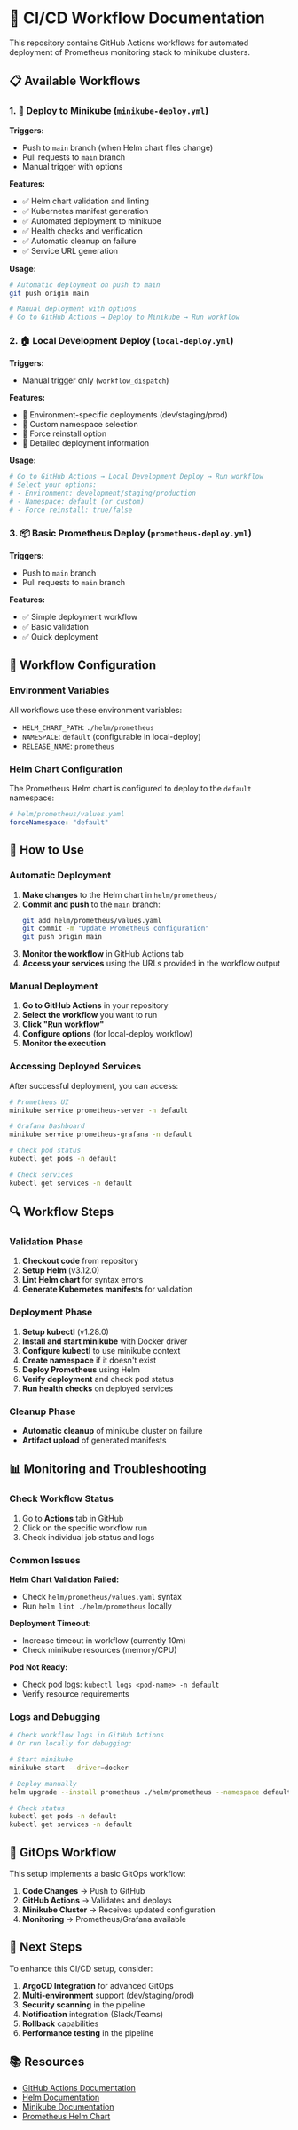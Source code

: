 # 🚀 CI/CD Workflow Documentation

This repository contains GitHub Actions workflows for automated deployment of Prometheus monitoring stack to minikube clusters.

## 📋 Available Workflows

### 1. 🚀 Deploy to Minikube (`minikube-deploy.yml`)

**Triggers:**
- Push to `main` branch (when Helm chart files change)
- Pull requests to `main` branch
- Manual trigger with options

**Features:**
- ✅ Helm chart validation and linting
- ✅ Kubernetes manifest generation
- ✅ Automated deployment to minikube
- ✅ Health checks and verification
- ✅ Automatic cleanup on failure
- ✅ Service URL generation

**Usage:**
```bash
# Automatic deployment on push to main
git push origin main

# Manual deployment with options
# Go to GitHub Actions → Deploy to Minikube → Run workflow
```

### 2. 🏠 Local Development Deploy (`local-deploy.yml`)

**Triggers:**
- Manual trigger only (`workflow_dispatch`)

**Features:**
- 🎯 Environment-specific deployments (dev/staging/prod)
- 🎯 Custom namespace selection
- 🎯 Force reinstall option
- 🎯 Detailed deployment information

**Usage:**
```bash
# Go to GitHub Actions → Local Development Deploy → Run workflow
# Select your options:
# - Environment: development/staging/production
# - Namespace: default (or custom)
# - Force reinstall: true/false
```

### 3. 📦 Basic Prometheus Deploy (`prometheus-deploy.yml`)

**Triggers:**
- Push to `main` branch
- Pull requests to `main` branch

**Features:**
- ✅ Simple deployment workflow
- ✅ Basic validation
- ✅ Quick deployment

## 🔧 Workflow Configuration

### Environment Variables

All workflows use these environment variables:
- `HELM_CHART_PATH`: `./helm/prometheus`
- `NAMESPACE`: `default` (configurable in local-deploy)
- `RELEASE_NAME`: `prometheus`

### Helm Chart Configuration

The Prometheus Helm chart is configured to deploy to the `default` namespace:
```yaml
# helm/prometheus/values.yaml
forceNamespace: "default"
```

## 🚀 How to Use

### Automatic Deployment

1. **Make changes** to the Helm chart in `helm/prometheus/`
2. **Commit and push** to the `main` branch:
   ```bash
   git add helm/prometheus/values.yaml
   git commit -m "Update Prometheus configuration"
   git push origin main
   ```
3. **Monitor the workflow** in GitHub Actions tab
4. **Access your services** using the URLs provided in the workflow output

### Manual Deployment

1. **Go to GitHub Actions** in your repository
2. **Select the workflow** you want to run
3. **Click "Run workflow"**
4. **Configure options** (for local-deploy workflow)
5. **Monitor the execution**

### Accessing Deployed Services

After successful deployment, you can access:

```bash
# Prometheus UI
minikube service prometheus-server -n default

# Grafana Dashboard  
minikube service prometheus-grafana -n default

# Check pod status
kubectl get pods -n default

# Check services
kubectl get services -n default
```

## 🔍 Workflow Steps

### Validation Phase
1. **Checkout code** from repository
2. **Setup Helm** (v3.12.0)
3. **Lint Helm chart** for syntax errors
4. **Generate Kubernetes manifests** for validation

### Deployment Phase
1. **Setup kubectl** (v1.28.0)
2. **Install and start minikube** with Docker driver
3. **Configure kubectl** to use minikube context
4. **Create namespace** if it doesn't exist
5. **Deploy Prometheus** using Helm
6. **Verify deployment** and check pod status
7. **Run health checks** on deployed services

### Cleanup Phase
- **Automatic cleanup** of minikube cluster on failure
- **Artifact upload** of generated manifests

## 📊 Monitoring and Troubleshooting

### Check Workflow Status
1. Go to **Actions** tab in GitHub
2. Click on the specific workflow run
3. Check individual job status and logs

### Common Issues

**Helm Chart Validation Failed:**
- Check `helm/prometheus/values.yaml` syntax
- Run `helm lint ./helm/prometheus` locally

**Deployment Timeout:**
- Increase timeout in workflow (currently 10m)
- Check minikube resources (memory/CPU)

**Pod Not Ready:**
- Check pod logs: `kubectl logs <pod-name> -n default`
- Verify resource requirements

### Logs and Debugging

```bash
# Check workflow logs in GitHub Actions
# Or run locally for debugging:

# Start minikube
minikube start --driver=docker

# Deploy manually
helm upgrade --install prometheus ./helm/prometheus --namespace default --create-namespace --wait

# Check status
kubectl get pods -n default
kubectl get services -n default
```

## 🔄 GitOps Workflow

This setup implements a basic GitOps workflow:

1. **Code Changes** → Push to GitHub
2. **GitHub Actions** → Validates and deploys
3. **Minikube Cluster** → Receives updated configuration
4. **Monitoring** → Prometheus/Grafana available

## 🎯 Next Steps

To enhance this CI/CD setup, consider:

1. **ArgoCD Integration** for advanced GitOps
2. **Multi-environment** support (dev/staging/prod)
3. **Security scanning** in the pipeline
4. **Notification** integration (Slack/Teams)
5. **Rollback** capabilities
6. **Performance testing** in the pipeline

## 📚 Resources

- [GitHub Actions Documentation](https://docs.github.com/en/actions)
- [Helm Documentation](https://helm.sh/docs/)
- [Minikube Documentation](https://minikube.sigs.k8s.io/docs/)
- [Prometheus Helm Chart](https://github.com/prometheus-community/helm-charts)

